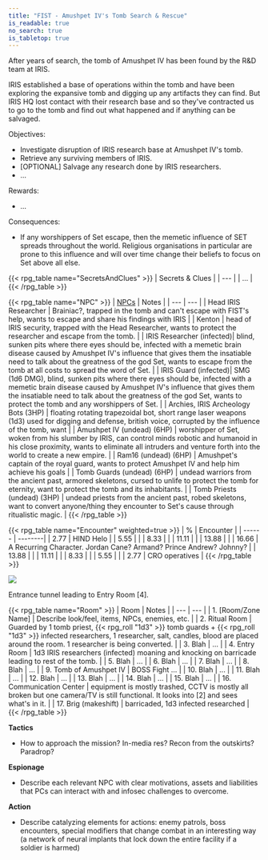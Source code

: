 ```yaml
---
title: "FIST - Amushpet IV's Tomb Search & Rescue"
is_readable: true
no_search: true
is_tabletop: true
---
```


After years of search, the tomb of Amushpet IV has been found by the R&D team at IRIS.

IRIS established a base of operations within the tomb and have been exploring the expansive tomb and digging up any artifacts they can find. But IRIS HQ lost contact with their research base and so they've contracted us to go to the tomb and find out what happened and if anything can be salvaged.

<!--more-->

Objectives:
- Investigate disruption of IRIS research base at Amushpet IV's tomb.
- Retrieve any surviving members of IRIS.
- [OPTIONAL] Salvage any research done by IRIS researchers.
- ...

Rewards:
- ...

Consequences:
- If any worshippers of Set escape, then the memetic influence of SET spreads throughout the world. Religious organisations in particular are prone to this influence and will over time change their beliefs  to focus on Set above all else.

{{< rpg_table name="SecretsAndClues" >}}
| Secrets & Clues |
| --- |
| ... |
{{< /rpg_table >}}

{{< rpg_table name="NPC" >}}
| [NPCs](/tabletop/fist/npcs) | Notes |
| --- | --- |
| Head IRIS Researcher | Brainiac?, trapped in the tomb and can't escape with FIST's help, wants to escape and share his findings with IRIS |
| Kenton | head of IRIS security, trapped with the Head Researcher, wants to protect the researcher and escape from the tomb. |
| IRIS Researcher (infected)| blind, sunken pits where there eyes should be, infected with a memetic brain disease caused by Amushpet IV's influence that gives them the insatiable need to talk about the greatness of the god Set, wants to escape from the tomb at all costs to spread the word of Set. |
| IRIS Guard (infected)| SMG (1d6 DMG), blind, sunken pits where there eyes should be, infected with a memetic brain disease caused by Amushpet IV's influence that gives them the insatiable need to talk about the greatness of the god Set, wants to protect the tomb and any worshippers of Set. |
| Archies, IRIS Archeology Bots (3HP) | floating rotating trapezoidal bot, short range laser weapons (1d3) used for digging and defense, british voice, corrupted by the influence of the tomb, want  |
| Amushpet IV (undead) (6HP) | worshipper of Set, woken from his slumber by IRIS, can control minds robotic and humanoid in his close proximity, wants to eliminate all intruders and venture forth into the world to create a new empire. |
| Ram16 (undead) (6HP) | Amushpet's captain of the royal guard, wants to protect Amushpet IV and help him achieve his goals |
| Tomb Guards (undead) (6HP) | undead warriors from the ancient past, armored skeletons, cursed to unlife to protect the tomb for eternity, want to protect the tomb and its inhabitants. |
| Tomb Priests (undead) (3HP) | undead priests from the ancient past, robed skeletons, want to convert anyone/thing they encounter to Set's cause through ritualistic magic. |
{{< /rpg_table >}}


{{< rpg_table name="Encounter" weighted=true >}}
| % | Encounter |
| ------ | --------|
| 2.77 | HIND Helo |
| 5.55 |  |
| 8.33 |  |
| 11.11 |  |
| 13.88 |  |
| 16.66 | A Recurring Character. Jordan Cane? Armand? Prince Andrew? Johnny? |
| 13.88 |  |
| 11.11 | |
| 8.33 |  |
| 5.55 |  |
| 2.77 | CRO operatives |
{{< /rpg_table >}}

![](/img/tabletop/fist/tomb_1.png)

Entrance tunnel leading to Entry Room [4]. 

{{< rpg_table name="Room" >}}
| Room | Notes |
| --- | --- |
| 1. [Room/Zone Name] | Describe look/feel, items, NPCs, enemies, etc. |
| 2. Ritual Room | Guarded by 1 tomb priest, {{< rpg_roll "1d3" >}} tomb guards + {{< rpg_roll "1d3" >}} infected researchers, 1 researcher, salt, candles, blood are placed around the room. 1 researcher is being converted. |
| 3. Blah | ... |
| 4. Entry Room | 1d3 IRIS researchers (infected) moaning and knocking on barricade leading to rest of the tomb. |
| 5. Blah | ... |
| 6. Blah | ... |
| 7. Blah | ... |
| 8. Blah | ... |
| 9. Tomb of Amushpet IV | BOSS Fight ... |
| 10. Blah | ... |
| 11. Blah | ... |
| 12. Blah | ... |
| 13. Blah | ... |
| 14. Blah | ... |
| 15. Blah | ... |
| 16. Communication Center | equipment is mostly trashed, CCTV is mostly all broken but one camera/TV is still functional. It looks into [2] and sees what's in it. |
| 17. Brig (makeshift) | barricaded, 1d3 infected researched |
{{< /rpg_table >}}

**Tactics**

- How to approach the mission? In-media res? Recon from the outskirts? Paradrop?

**Espionage**

- Describe each relevant NPC with clear motivations, assets and liabilities that PCs can interact with and infosec challenges to overcome. 

**Action**

- Describe catalyzing elements for actions: enemy patrols, boss encounters, special modifiers that change combat in an interesting way (a network of neural implants that lock down the entire facility if a soldier is harmed)